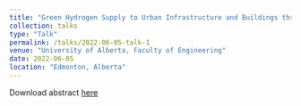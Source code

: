 ```yaml
---
title: "Green Hydrogen Supply to Urban Infrastructure and Buildings through Blending into the Existing Grid"
collection: talks
type: "Talk"
permalink: /talks/2022-06-05-talk-1
venue: "University of Alberta, Faculty of Engineering"
date: 2022-06-05
location: "Edmonton, Alberta"
---
```


Download abstract [here](https://era.library.ualberta.ca/items/f608e27a-3211-49ab-867b-c399a35c6476)
